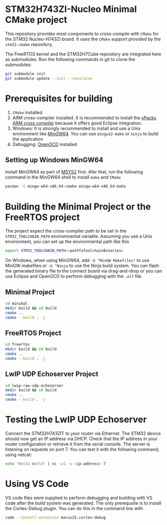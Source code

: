 STM32H743ZI-Nucleo Minimal CMake project
======

This repository provides most components to cross-compile with `CMake` for the STM32 Nucleo-H743ZI
board. It uses the `CMake` support provided by the `stm32-cmake` repository.

The FreeRTOS kernel and the STM32H7Cube repository are integrated here as submodules.
Run the following commands in git to clone the submodules:

```sh
git submodule init
git submodule update --init --recursive
```

# Prerequisites for building

1. `CMake` installed
2. ARM cross-compiler installed. It is recommended to install the 
   [xPacks ARM cross compiler](https://xpack.github.io/arm-none-eabi-gcc/install/)
   because it offers good Eclipse integration.
3. Windows: It is strongly recommended to install and use a Unix environment
   like [MinGW64](https://www.msys2.org/). You can use `mingw32-make` or `ninja` to build
   the application
4. Debugging: [OpenOCD](https://xpack.github.io/openocd/) installed

## Setting up Windows MinGW64

Install MinGW64 as part of [MSYS2](https://www.msys2.org/) first.
Afer that, run the following command in the MinGW64 shell to install `make` and `CMake`

```sh
pacman -S mingw-w64-x86_64-cmake mingw-w64-x86_64-make
```

# Building the Minimal Project or the FreeRTOS project

The project expect the cross-compiler path to be set in the `STM32_TOOLCHAIN_PATH` environmental
variable. Assuming you use a Unix environment, you can set up the environmental path like this

```sh
export STM32_TOOLCHAIN_PATH=<pathToToolchainBinaries>
```

On Windows, when using MinGW64, add `-G "MinGW Makefiles"` to use MinGW makefiles or `-G "Ninja`
to use the Ninja build system.
You can flash the generated binary file to the connect board via drag-and-drop
or you can use Eclipse and OpenOCD to perform debugging with the `.elf` file.

## Minimal Project

```sh
cd minimal
mkdir build && cd build
cmake ..
cmake --build . -j
```

## FreeRTOS Project

```sh
cd freertos
mkdir build && cd build
cmake ..
cmake --build . -j
```

## LwIP UDP Echoserver Project

```sh
cd lwip-raw-udp-echoserver
mkdir build && cd build
cmake ..
cmake --build . -j
```

# Testing the LwIP UDP Echoserver

Connect the STM32H743ZIT to your router via Ethernet. The STM32 device should now get
an IP address via DHCP. Check that the IP address in your router configuration or retrieve
it from the serial console. The server is listening on requests on port 7. You can test it
with the following command, using netcat:

```sh
echo "Hello World" | nc -w1 -u <ip-address> 7
```

# Using VS Code

VS code files were supplied to perform debugging and building with VS code after the build system was
generated. The only prerequsite is to install the Cortex-Debug plugin. You can do this in the command
line with

```sh
code --install-extension marus25.cortex-debug
```

